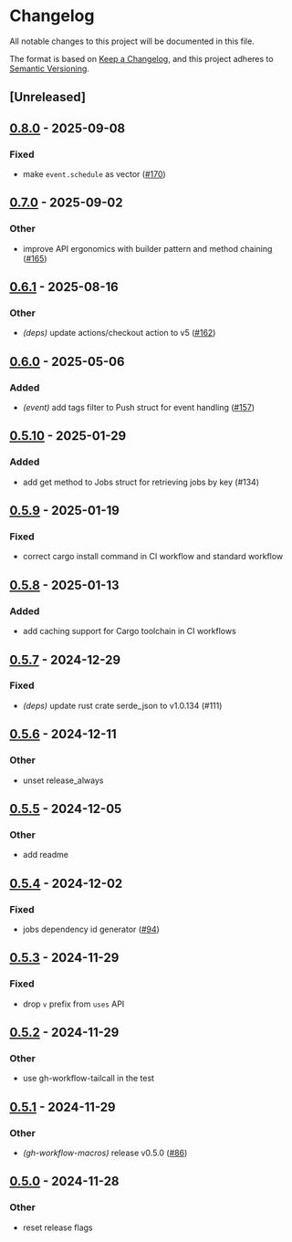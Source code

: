 # Changelog

All notable changes to this project will be documented in this file.

The format is based on [Keep a Changelog](https://keepachangelog.com/en/1.0.0/),
and this project adheres to [Semantic Versioning](https://semver.org/spec/v2.0.0.html).

## [Unreleased]

## [0.8.0](https://github.com/tailcallhq/gh-workflow/compare/gh-workflow-v0.7.0...gh-workflow-v0.8.0) - 2025-09-08

### Fixed

- make `event.schedule` as vector ([#170](https://github.com/tailcallhq/gh-workflow/pull/170))

## [0.7.0](https://github.com/tailcallhq/gh-workflow/compare/gh-workflow-v0.6.1...gh-workflow-v0.7.0) - 2025-09-02

### Other

- improve API ergonomics with builder pattern and method chaining ([#165](https://github.com/tailcallhq/gh-workflow/pull/165))

## [0.6.1](https://github.com/tailcallhq/gh-workflow/compare/gh-workflow-v0.6.0...gh-workflow-v0.6.1) - 2025-08-16

### Other

- *(deps)* update actions/checkout action to v5 ([#162](https://github.com/tailcallhq/gh-workflow/pull/162))

## [0.6.0](https://github.com/tailcallhq/gh-workflow/compare/gh-workflow-v0.5.10...gh-workflow-v0.6.0) - 2025-05-06

### Added

- *(event)* add tags filter to Push struct for event handling ([#157](https://github.com/tailcallhq/gh-workflow/pull/157))

## [0.5.10](https://github.com/tailcallhq/gh-workflow/compare/gh-workflow-v0.5.9...gh-workflow-v0.5.10) - 2025-01-29

### Added

- add get method to Jobs struct for retrieving jobs by key (#134)

## [0.5.9](https://github.com/tailcallhq/gh-workflow/compare/gh-workflow-v0.5.8...gh-workflow-v0.5.9) - 2025-01-19

### Fixed

- correct cargo install command in CI workflow and standard workflow

## [0.5.8](https://github.com/tailcallhq/gh-workflow/compare/gh-workflow-v0.5.7...gh-workflow-v0.5.8) - 2025-01-13

### Added

- add caching support for Cargo toolchain in CI workflows

## [0.5.7](https://github.com/tailcallhq/gh-workflow/compare/gh-workflow-v0.5.6...gh-workflow-v0.5.7) - 2024-12-29

### Fixed

- *(deps)* update rust crate serde_json to v1.0.134 (#111)

## [0.5.6](https://github.com/tailcallhq/gh-workflow/compare/gh-workflow-v0.5.5...gh-workflow-v0.5.6) - 2024-12-11

### Other

- unset release_always

## [0.5.5](https://github.com/tailcallhq/gh-workflow/compare/gh-workflow-v0.5.4...gh-workflow-v0.5.5) - 2024-12-05

### Other

- add readme

## [0.5.4](https://github.com/tailcallhq/gh-workflow/compare/gh-workflow-v0.5.3...gh-workflow-v0.5.4) - 2024-12-02

### Fixed

- jobs dependency id generator ([#94](https://github.com/tailcallhq/gh-workflow/pull/94))

## [0.5.3](https://github.com/tailcallhq/gh-workflow/compare/gh-workflow-v0.5.2...gh-workflow-v0.5.3) - 2024-11-29

### Fixed

- drop `v` prefix from `uses` API

## [0.5.2](https://github.com/tailcallhq/gh-workflow/compare/gh-workflow-v0.5.1...gh-workflow-v0.5.2) - 2024-11-29

### Other

- use gh-workflow-tailcall in the test

## [0.5.1](https://github.com/tailcallhq/gh-workflow/compare/gh-workflow-v0.5.0...gh-workflow-v0.5.1) - 2024-11-29

### Other

- *(gh-workflow-macros)* release v0.5.0 ([#86](https://github.com/tailcallhq/gh-workflow/pull/86))

## [0.5.0](https://github.com/tailcallhq/gh-workflow/compare/v0.4.1...v0.5.0) - 2024-11-28

### Other

- reset release flags
